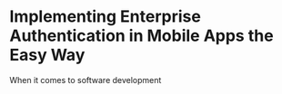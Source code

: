 # Implementing Enterprise Authentication in Mobile Apps the Easy Way

When it comes to software development 